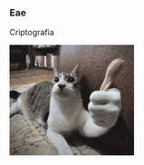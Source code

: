 ### Eae

Criptografia

![Gato](https://github.com/Gabriel-Assis-Silva/Gabriel-Assis-Silva/blob/main/tamm-cat.gif)
